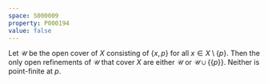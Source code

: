 ```yaml
---
space: S000009
property: P000194
value: false
---
```


Let $\mathscr U$ be the open cover of $X$ consisting of $\{x,p\}$ for all $x \in X \setminus \{p\}$. Then the only open refinements of $\mathscr U$ that cover $X$ are either $\mathscr U$ or $\mathscr U \cup \{\{p\}\}$. Neither is point-finite at $p$.